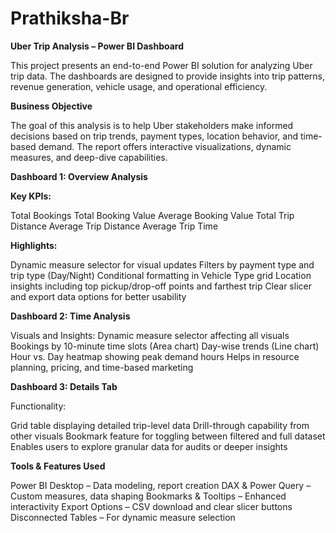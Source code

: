 # Prathiksha-Br
**Uber Trip Analysis – Power BI Dashboard**

This project presents an end-to-end Power BI solution for analyzing Uber trip data. The dashboards are designed to provide insights into trip patterns, revenue generation, vehicle usage, and operational efficiency.

**Business Objective**

The goal of this analysis is to help Uber stakeholders make informed decisions based on trip trends, payment types, location behavior, and time-based demand. The report offers interactive visualizations, dynamic measures, and deep-dive capabilities.

**Dashboard 1: Overview Analysis**

**Key KPIs:**

Total Bookings
Total Booking Value
Average Booking Value
Total Trip Distance
Average Trip Distance
Average Trip Time

**Highlights:**

Dynamic measure selector for visual updates
Filters by payment type and trip type (Day/Night)
Conditional formatting in Vehicle Type grid
Location insights including top pickup/drop-off points and farthest trip
Clear slicer and export data options for better usability

**Dashboard 2: Time Analysis**

Visuals and Insights:
Dynamic measure selector affecting all visuals
Bookings by 10-minute time slots (Area chart)
Day-wise trends (Line chart)
Hour vs. Day heatmap showing peak demand hours
Helps in resource planning, pricing, and time-based marketing

**Dashboard 3: Details Tab**

Functionality:

Grid table displaying detailed trip-level data
Drill-through capability from other visuals
Bookmark feature for toggling between filtered and full dataset
Enables users to explore granular data for audits or deeper insights

**Tools & Features Used**

Power BI Desktop – Data modeling, report creation
DAX & Power Query – Custom measures, data shaping
Bookmarks & Tooltips – Enhanced interactivity
Export Options – CSV download and clear slicer buttons
Disconnected Tables – For dynamic measure selection

